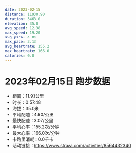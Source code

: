 ```yaml
---
date: 2023-02-15
distance: 11930.90
duration: 3468.0
elevation: 35.0
avg_speed: 12.38
max_speed: 19.20
avg_pace: 4.84
max_pace: 3.13
avg_heartrate: 155.2
max_heartrate: 166.0
calories: 0.0
---
```


# 2023年02月15日 跑步数据

- 距离：11.93公里
- 时长：0:57:48
- 海拔：35.0米
- 平均配速：4:50/公里
- 最快配速：3:07/公里
- 平均心率：155.2次/分钟
- 最大心率：166.0次/分钟
- 卡路里消耗：0.0千卡
- 活动链接：https://www.strava.com/activities/8564432340
